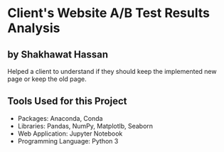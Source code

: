 # Client's Website A/B Test Results Analysis
## by Shakhawat Hassan


Helped a client to understand if they should keep the implemented new page or keep the old page.


## Tools Used for this Project
  - Packages: Anaconda, Conda
  - Libraries: Pandas, NumPy, Matplotlb, Seaborn
  - Web Application: Jupyter Notebook
  - Programming Language: Python 3
